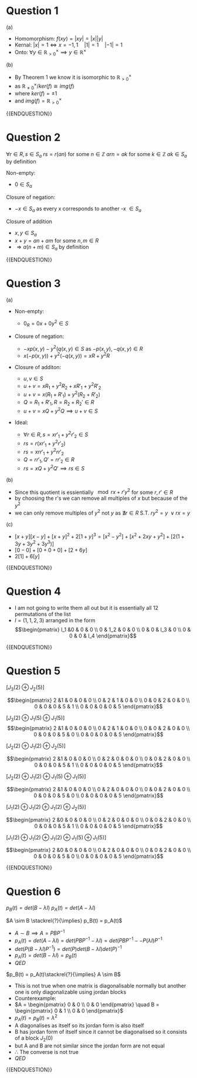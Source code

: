 # Question 1

(a)

- Homomorphism: $f(xy) = |xy| = |x||y|$
- Kernal: $|x| = 1 \iff x = -1,1 \quad |1| = 1 \quad |-1| = 1$
- Onto: $\forall y \in \mathbb{R}_{>0}^\times \implies y \in \mathbb{R}^\times$

(b)

- By Theorem 1 we know it is isomorphic to $\mathbb{R}^\times_{>0}$
- as $\mathbb{R}^\times_{\neq 0}  / ker(f) \cong img(f)$
- where $ker(f) = {\pm 1}$
- and $img(f) = \mathbb{R}^\times_{>0}$

{{ENDQUESTION}}

# Question 2

$\forall r \in R, s \in S_a$
$rs = r(an)$ for some $n \in \mathbb{Z}$
$arn = ak$ for some $k \in \mathbb{Z}$
$ak \in S_a$ by definition

Non-empty:
- $0 \in S_a$

Closure of negation:
- $-x \in S_a$ as every x corresponds to another -x $\in S_a$

Closure of addition
- $x,y \in S_a$
- $x + y = an+am$ for some $n,m \in R$
- $\Rightarrow a(n+m) \in S_a$ by definition

{{ENDQUESTION}}
# Question 3

(a)

- Non-empty:
	- $0_R = 0x + 0y^2 \in S$

- Closure of negation:
	- $-xp(x,y) -y^2(q(x,y) \in S$ as $-p(x,y), -q(x,y) \in R$
	- $x(-p(x,y)) + y^2(-q(x,y)) = xR + y^2R$

- Closure of additon:
	- $u,v \in S$
	- $u + v = xR_1 + y^2R_2 + xR'_1 + y^2R'_2$
	- $u + v = x(R_1 + R'_1) + y^2(R_2 + R'_2)$
	- $Q = R_1+ R'_1, R = R_2 + R_2' \in R$
	- $u + v = xQ + y^2Q \implies u + v \in S$

- Ideal:
	- $\forall r \in R, s = xr'_1 +y^2r'_2 \in S$
	- $rs = r(xr'_1 + y^2r'_2)$
	- $rs = xrr'_1 + y^2rr'_2$
	- $Q = rr'_1 , Q' = rr'_2 \in R$ 
	- $rs = xQ + y^2Q' \implies rs \in S$

(b)

- Since this quotient is essientially $\mod rx+r'y^2$ for some $r,r' \in R$
- by choosing the r's we can remove all multiples of $x$ but because of the $y^2$
- we can only remove multiples of $y^2$ not $y$ as $\nexists r \in R$ S.T. $ry^2 = y \; \lor rx = y$ 

(c)

- $[x+y][x-y] + [x+y]^2 + 2[1+y]^3 = [x^2 - y^2] + [x^2 + 2xy +y^2] + [2(1+ 3y +3y^2 + 3y^3)]$
- $[0- 0] + [0 + 0 + 0] + [2 + 6y]$
- $2[1] + 6[y]$


{{ENDQUESTION}}

# Question 4

- I am not going to write them all out but it is essentially all 12 permutations of the list 
- $l =(1,1,2,3)$ arranged in the form
$$\begin{pmatrix} 
l_1 &0 & 0 & 0 \\ 0 & 1_2 & 0 & 0 \\ 0 & 0 & l_3 & 0 \\ 0 & 0 & 0 & l_4
\end{pmatrix}$$

{{ENDQUESTION}}

# Question 5

$[J_3(2) \oplus J_2(5)]$

$$\begin{pmatrix} 
2 &1 & 0 & 0 & 0 \\ 
0 & 2 & 1 & 0 & 0 \\ 
0 & 0 & 2 & 0 & 0 \\ 
0 & 0 & 0 & 5 & 1 \\
0 & 0 & 0 & 0 & 5
\end{pmatrix}$$

$[J_3(2) \oplus J_1(5) \oplus J_1(5)]$
$$\begin{pmatrix} 
2 &1 & 0 & 0 & 0 \\ 
0 & 2 & 1 & 0 & 0 \\ 
0 & 0 & 2 & 0 & 0 \\ 
0 & 0 & 0 & 5 & 0 \\
0 & 0 & 0 & 0 & 5
\end{pmatrix}$$

$[J_2(2) \oplus J_1(2) \oplus J_2(5)]$

$$\begin{pmatrix} 
2 &1 & 0 & 0 & 0 \\ 
0 & 2 & 0 & 0 & 0 \\ 
0 & 0 & 2 & 0 & 0 \\ 
0 & 0 & 0 & 5 & 1 \\
0 & 0 & 0 & 0 & 5
\end{pmatrix}$$

$[J_2(2) \oplus J_1(2) \oplus J_1(5) \oplus J_1(5)]$

$$\begin{pmatrix} 
2 &1 & 0 & 0 & 0 \\ 
0 & 2 & 0 & 0 & 0 \\ 
0 & 0 & 2 & 0 & 0 \\ 
0 & 0 & 0 & 5 & 0 \\
0 & 0 & 0 & 0 & 5
\end{pmatrix}$$

$[J_1(2) \oplus J_1(2) \oplus J_1(2) \oplus J_2(5)]$

$$\begin{pmatrix} 
2 &0 & 0 & 0 & 0 \\ 
0 & 2 & 0 & 0 & 0 \\ 
0 & 0 & 2 & 0 & 0 \\ 
0 & 0 & 0 & 5 & 1 \\
0 & 0 & 0 & 0 & 5
\end{pmatrix}$$

$[J_1(2) \oplus J_1(2) \oplus J_1(2) \oplus J_1(5) \oplus J_1(5)]$

$$\begin{pmatrix} 
2 &0 & 0 & 0 & 0 \\ 
0 & 2 & 0 & 0 & 0 \\ 
0 & 0 & 2 & 0 & 0 \\ 
0 & 0 & 0 & 5 & 0 \\
0 & 0 & 0 & 0 & 5
\end{pmatrix}$$

{{ENDQUESTION}}


# Question 6

$p_B(t) = det(B-\lambda I)$
$p_A(t) = det(A-\lambda I)$

$A \sim B \stackrel{?}{\implies} p_B(t) = p_A(t)$
- $A \sim B \implies A = PBP^{-1}$
- $p_A(t) = det(A-\lambda I) = det(PBP^{-1} - \lambda I) = det(PBP^{-1} - - P(\lambda I)P^{-1}$
- $det(P(B-\lambda I) P^{-1}) = det(P)det(B-\lambda I)det(P)^{-1}$
- $p_A(t) = det(B-\lambda I) = p_B(t)$
- $QED$

$p_B(t) = p_A(t)\stackrel{?}{\implies} A \sim B$
- This is not true when one matrix is diagonalisable normally but another one is only diagonalizable using jordan blocks
- Counterexample:
- $A = \begin{pmatrix} 0 & 0 \\ 0 & 0 \end{pmatrix} \quad B = \begin{pmatrix} 0 & 1 \\ 0 & 0 \end{pmatrix}$
- $p_A(t) = p_B(t) = \lambda^2$
- A diagonalises as itself so its jordan form is also itself
- B has jordan form of itself since it cannot be diagonalised so it consists of a block $J_2(0)$
- but A and B are not similar since the jordan form are not equal
- $\therefore$  The converse is not true
- $QED$

{{ENDQUESTION}}
 
